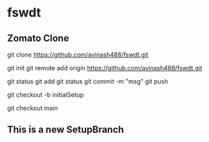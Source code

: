 # fswdt
## Zomato Clone

<!-- downloading the repo or project -->
git clone https://github.com/avinash488/fswdt.git

git init
git remote add origin https://github.com/avinash488/fswdt.git

git status
git add 
git status
git commit -m "msg"
git push

<!-- to create a branch -->
git checkout -b initialSetup

<!-- Switching Branch -->
git checkout main


## This is a new SetupBranch